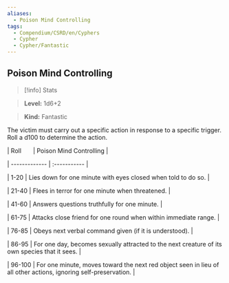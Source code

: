 ```yaml
---
aliases:
  - Poison Mind Controlling
tags:
  - Compendium/CSRD/en/Cyphers
  - Cypher
  - Cypher/Fantastic
---
```

  
    
## Poison Mind Controlling    
>[!info] Stats    
> **Level:** 1d6+2    
> **Kind:** Fantastic  
    
The victim must carry out a specific action in response to a specific trigger. Roll a d100 to determine the action.    
  
|  Roll &nbsp; &nbsp; &nbsp; | Poison Mind Controlling  |    
| ------------- | :----------- |    
| 1-20 | Lies down for one minute with eyes closed when told to do so. |    
| 21-40 | Flees in terror for one minute when threatened. |    
| 41-60 | Answers questions truthfully for one minute. |    
| 61-75 | Attacks close friend for one round when within immediate range. |    
| 76-85 | Obeys next verbal command given (if it is understood). |    
| 86-95 | For one day, becomes sexually attracted to the next creature of its own species that it sees. |    
| 96-100 | For one minute, moves toward the next red object seen in lieu of all other actions, ignoring self-preservation. |